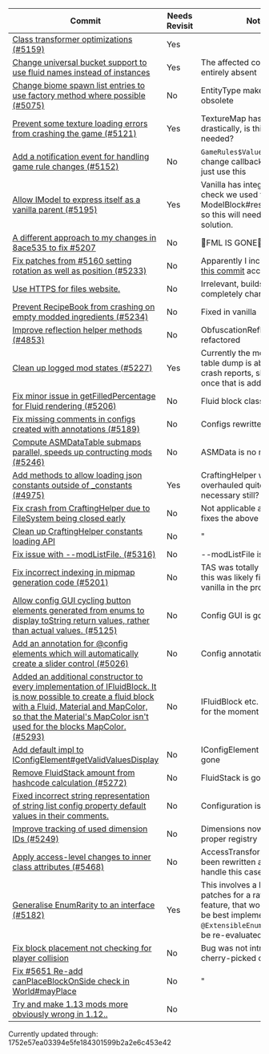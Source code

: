 |Commit|Needs Revisit|Note|
|------|-------------|----|
|[Class transformer optimizations (#5159)](https://github.com/MinecraftForge/MinecraftForge/commit/10036aa764f9678ef2c86cde40ddcaf72d32dc95)| Yes |  |
|[Change universal bucket support to use fluid names instead of instances](https://github.com/MinecraftForge/MinecraftForge/commit/82262e462e5ea8ff3a368ffce7d0edfd301dfeb0)| Yes | The affected code is nearly entirely absent |
|[Change biome spawn list entries to use factory method where possible (#5075)](https://github.com/MinecraftForge/MinecraftForge/commit/214275babadb9288ecea779245442687dd3ae8cd)| No | EntityType makes this obsolete |
|[Prevent some texture loading errors from crashing the game (#5121)](https://github.com/MinecraftForge/MinecraftForge/commit/633746673523e9375a933fa00badcc180018332e)| Yes | TextureMap has changed drastically, is this still needed? |
|[Add a notification event for handling game rule changes (#5152)](https://github.com/MinecraftForge/MinecraftForge/commit/55a7c6d64b61a40a5d7aa8cef4259f2209e2cd5e) | No | `GameRules$Value` has a change callback, mods can just use this |
|[Allow IModel to express itself as a vanilla parent (#5195)](https://github.com/MinecraftForge/MinecraftForge/commit/f9c2f715fd63bed9d4bd78b332ed348ad7383a30) | Yes | Vanilla has integrated the check we used to do (see ModelBlock#resolveParent) so this will need a new solution. |
|[A different approach to my changes in 8ace535 to fix #5207](https://github.com/MinecraftForge/MinecraftForge/commit/10dbbf9c1915b7f5b2fc879a630b199aedbd192a) | No | 🦀FML IS GONE🦀 |
|[Fix patches from #5160 setting rotation as well as position (#5233)](https://github.com/MinecraftForge/MinecraftForge/commit/ebc4eaddac66e8d9eee6a859b473d3165b1bbfdb) | No | Apparently I included it in [this commit](https://github.com/MinecraftForge/MinecraftForge/commit/958bbf6c9a3c55aa2a1543679f95b4b985a31ed3) accidentally. |
|[Use HTTPS for files website.](https://github.com/MinecraftForge/MinecraftForge/commit/607da1bd9b07ed07d8332530d90bca869503cc6d) | No | Irrelevant, buildscript was completely changed |
|[Prevent RecipeBook from crashing on empty modded ingredients (#5234)](https://github.com/MinecraftForge/MinecraftForge/commit/e406137b19596224997397ebfbd033f21defefce) | No | Fixed in vanilla |
|[Improve reflection helper methods (#4853)](https://github.com/MinecraftForge/MinecraftForge/commit/d16472d0ba38c04d46fbdb59cc035c6796b4798f) | No | ObfuscationReflectionHelper refactored |
|[Clean up logged mod states (#5227)](https://github.com/MinecraftForge/MinecraftForge/commit/0b47ccc015dd1ac2a1d9210b49938cff6f2596d7) | Yes | Currently the mod state table dump is absent from crash reports, should revisit once that is added again |
|[Fix minor issue in getFilledPercentage for Fluid rendering (#5206)](https://github.com/MinecraftForge/MinecraftForge/commit/3cf97f43fec5514033f24b099218c3254753dff8) | No | Fluid block classes are gone |
|[Fix missing comments in configs created with annotations (#5189)](https://github.com/MinecraftForge/MinecraftForge/commit/3dfe47944d80432c31108b8497b6ed9376faf4be) | No | Configs rewritten |
|[Compute ASMDataTable submaps parallel, speeds up contructing mods (#5246)](https://github.com/MinecraftForge/MinecraftForge/commit/7f337cf2309631bccd2d6c573c1a348f48f067f3) | No | ASMData is no more |
|[Add methods to allow loading json constants outside of _constants (#4975)](https://github.com/MinecraftForge/MinecraftForge/commit/5f56b7cd096add31687b21bbb8b6be92a112e7c0) | Yes | CraftingHelper was overhauled quite a bit, is this necessary still? |
|[Fix crash from CraftingHelper due to FileSystem being closed early](https://github.com/MinecraftForge/MinecraftForge/commit/5ef199f6d71f2baba34fd4cc4ac3fa160274d580) | No | Not applicable as it only fixes the above commit |
|[Clean up CraftingHelper constants loading API](https://github.com/MinecraftForge/MinecraftForge/commit/f1d1e8853b278ab2c09df264583ae6cc76d0c752) | No | " |
|[Fix issue with --modListFile. (#5316)](https://github.com/MinecraftForge/MinecraftForge/commit/c5402d50fad5dbb649015d9b6d9bead6b710e035) | No | --modListFile is gone |
|[Fix incorrect indexing in mipmap generation code (#5201)](https://github.com/MinecraftForge/MinecraftForge/commit/3dd8c8ae6f197c75b23008f5533160b2794a1c85) | No | TAS was totally refactored, this was likely fixed by vanilla in the process |
|[Allow config GUI cycling button elements generated from enums to display toString return values, rather than actual values. (#5125)](https://github.com/MinecraftForge/MinecraftForge/commit/d3f27cf6fbb36f5ff7189fba0c985955e3cf45b5) | No | Config GUI is gone |
|[Add an annotation for @config elements which will automatically create a slider control (#5026)](https://github.com/MinecraftForge/MinecraftForge/commit/d1478ca52996894e1d83a9f9a6694bb9c84e3af0) | No | Config annotations are gone |
|[Added an additional constructor to every implementation of IFluidBlock. It is now possible to create a fluid block with a Fluid, Material and MapColor, so that the Material's MapColor isn't used for the blocks MapColor. (#5293)](https://github.com/MinecraftForge/MinecraftForge/commit/21f7c31f6217d91b9d6a0afc012b068e1a59b744) | No | IFluidBlock etc. are defunct for the moment |
|[Add default impl to IConfigElement#getValidValuesDisplay](https://github.com/MinecraftForge/MinecraftForge/commit/d5ff207fabd9d50c8739c6df5dc98d8ede7ea562) | No | IConfigElement etc. are gone |
|[Remove FluidStack amount from hashcode calculation (#5272)](https://github.com/MinecraftForge/MinecraftForge/commit/41a098e2f789a507d8d56f4aa3facfe9c8088164) | No | FluidStack is gone |
|[Fixed incorrect string representation of string list config property default values in their comments.](https://github.com/MinecraftForge/MinecraftForge/commit/965d8728564420983ef15377612c61274c2cd54f) | No | Configuration is gone |
|[Improve tracking of used dimension IDs (#5249)](https://github.com/MinecraftForge/MinecraftForge/commit/bcbf18491542b6eb8ef5516beb71a7ed9f1aa6a9) | No | Dimensions now have a proper registry |
|[Apply access-level changes to inner class attributes (#5468)](https://github.com/MinecraftForge/MinecraftForge/commit/e6fbf39591b920532ea464d36dad24671c6d08fd) | No | AccessTransformer has been rewritten and seems to handle this case already |
|[Generalise EnumRarity to an interface (#5182)](https://github.com/MinecraftForge/MinecraftForge/commit/cc95c40b5ba0b2219d492b6506fa1040fa9e9fb1) | Yes | This involves a lot of patches for a rather niche feature, that would be now be best implemented with `@ExtensibleEnum`. Needs to be re-evaluated later. |
|[Fix block placement not checking for player collision](https://github.com/MinecraftForge/MinecraftForge/commit/3870951a3738389bea521bd13b2b08efba542f77) | No | Bug was not introduced in cherry-picked commit |
|[Fix #5651 Re-add canPlaceBlockOnSide check in World#mayPlace](https://github.com/MinecraftForge/MinecraftForge/commit/e7beed487531d199ca1ddffa7b7cc314024bf8a8) | No | " |
|[Try and make 1.13 mods more obviously wrong in 1.12..](https://github.com/MinecraftForge/MinecraftForge/commit/1f12642a05e4f97ff1d83abb1a7c787422490900) | No |  |


Currently updated through: 1752e57ea03394e5fe184301599b2a2e6c453e42
